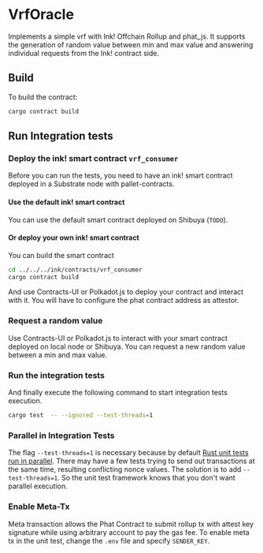# VrfOracle

Implements a simple vrf with Ink! Offchain Rollup and phat_js. It supports the generation of random value between min and max value and 
answering individual requests from the Ink! contract side.


## Build

To build the contract:

```bash
cargo contract build
```

## Run Integration tests

### Deploy the ink! smart contract `vrf_consumer`

Before you can run the tests, you need to have an ink! smart contract deployed in a Substrate node with pallet-contracts.

#### Use the default ink! smart contract 

You can use the default smart contract deployed on Shibuya (`TODO`).

#### Or deploy your own ink! smart contract

You can build the smart contract 
```bash
cd ../../../ink/contracts/vrf_consumer
cargo contract build
```
And use Contracts-UI or Polkadot.js to deploy your contract and interact with it.
You will have to configure the phat contract address as attestor.

### Request a random value

Use Contracts-UI or Polkadot.js to interact with your smart contract deployed on local node or Shibuya.
You can request a new random value between a min and max value.


### Run the integration tests
And finally execute the following command to start integration tests execution.

```bash
cargo test  -- --ignored --test-threads=1
```

### Parallel in Integration Tests

The flag `--test-threads=1` is necessary because by default [Rust unit tests run in parallel](https://doc.rust-lang.org/book/ch11-02-running-tests.html).
There may have a few tests trying to send out transactions at the same time, resulting
conflicting nonce values.
The solution is to add `--test-threads=1`. So the unit test framework knows that you don't want
parallel execution.

### Enable Meta-Tx

Meta transaction allows the Phat Contract to submit rollup tx with attest key signature while using
arbitrary account to pay the gas fee. To enable meta tx in the unit test, change the `.env` file
and specify `SENDER_KEY`.